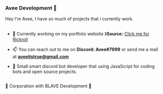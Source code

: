 ### Avee Development 🎲
Hey I'm Avee,
I have so much of projects that i currently work.
##
- 🧶 Currently working on my portfolio website
》**Source:** [Click me for Rickroll](https://github.com/aveeitstrue)

- 📫 You can reach out to me on **Discord: Avee#7999** or send me a mail at **aveeitstrue@gmail.com**

- 🎣 Small smart discord bot developer that using JavaScript for coding bots and open source projects.
##
🔅 Corporation with BLAVE Development 🔅
